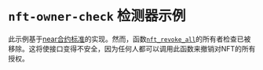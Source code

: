 # `nft-owner-check` 检测器示例

此示例基于[near合约标准](https://github.com/near/near-sdk-rs/blob/63ba6ecc9439ec1c319c1094d581653698229473/near-contract-standards/src/non_fungible_token/approval/approval_impl.rs)的实现。然而，函数[`nft_revoke_all`](src/lib.rs#L171)的所有者检查已被移除。这将使接口变得不安全，因为任何人都可以调用此函数来撤销对NFT的所有授权。